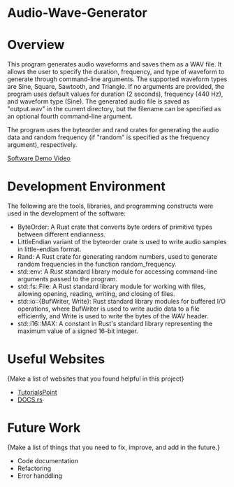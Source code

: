 # Audio-Wave-Generator

# Overview

This program generates audio waveforms and saves them as a WAV file. It allows the user to specify the duration, frequency, and type of waveform to generate through command-line arguments. The supported waveform types are Sine, Square, Sawtooth, and Triangle. If no arguments are provided, the program uses default values for duration (2 seconds), frequency (440 Hz), and waveform type (Sine). The generated audio file is saved as "output.wav" in the current directory, but the filename can be specified as an optional fourth command-line argument. 

The program uses the byteorder and rand crates for generating the audio data and random frequency (if "random" is specified as the frequency argument), respectively.

[Software Demo Video](https://youtu.be/s65HqQkZ1sU)

# Development Environment

The following are the tools, libraries, and programming constructs were used in the development of the software:

- ByteOrder: A Rust crate that converts byte orders of primitive types between different endianness.
- LittleEndian variant of the byteorder crate is used to write audio samples in little-endian format.
- Rand: A Rust crate for generating random numbers, used to generate random frequencies in the function random_frequency.
- std::env: A Rust standard library module for accessing command-line arguments passed to the program.
- std::fs::File: A Rust standard library module for working with files, allowing opening, reading, writing, and closing of files.
- std::io::{BufWriter, Write}: Rust standard library modules for buffered I/O operations, where BufWriter is used to write audio data to a file efficiently, and Write is used to write the bytes of the WAV header.
- std::i16::MAX: A constant in Rust's standard library representing the maximum value of a signed 16-bit integer.


# Useful Websites

{Make a list of websites that you found helpful in this project}

- [TutorialsPoint](https://www.tutorialspoint.com/rust/index.html)
- [DOCS.rs](https://docs.rs/byteorder/latest/byteorder/index.html)

# Future Work

{Make a list of things that you need to fix, improve, and add in the future.}

- Code documentation 
- Refactoring
- Error handdling
